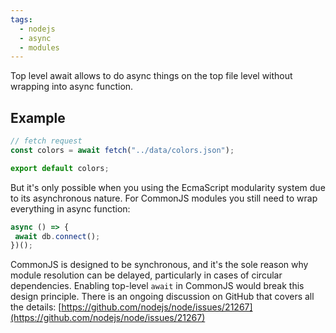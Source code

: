 ```yaml
---
tags:
  - nodejs
  - async
  - modules
---
```

Top level await allows to do async things on the top file level without wrapping into async function.

## Example
```js
// fetch request
const colors = await fetch("../data/colors.json");

export default colors;
```

But it's only possible when you using the EcmaScript modularity system due to its asynchronous nature. For CommonJS modules you still need to wrap everything in async function:
```js
async () => {
 await db.connect();
})();
```

CommonJS is designed to be synchronous, and it's the sole reason why module resolution can be delayed, particularly in cases of circular dependencies. Enabling top-level `await` in CommonJS would break this design principle. There is an ongoing discussion on GitHub that covers all the details: [https://github.com/nodejs/node/issues/21267](https://github.com/nodejs/node/issues/21267)